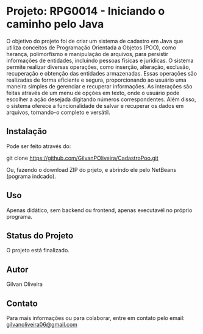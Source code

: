 # Projeto: RPG0014  - Iniciando o caminho pelo Java
O objetivo do projeto foi de criar um sistema de cadastro em Java que utiliza conceitos de Programação Orientada a Objetos (POO), como herança, polimorfismo e manipulação de arquivos, para persistir informações de entidades, incluindo pessoas físicas e jurídicas. O sistema permite realizar diversas operações, como inserção, alteração, exclusão, recuperação e obtenção das entidades armazenadas. Essas operações são realizadas de forma eficiente e segura, proporcionando ao usuário uma maneira simples de gerenciar e recuperar informações. As interações são feitas através de um menu de opções em texto, onde o usuário pode escolher a ação desejada digitando números correspondentes. Além disso, o sistema oferece a funcionalidade de salvar e recuperar os dados em arquivos, tornando-o completo e versátil.

## Instalação
Pode ser feito através do:

git clone https://github.com/GilvanPOliveira/CadastroPoo.git

Ou, fazendo o download ZIP do prjeto, e abrindo ele pelo NetBeans (pograma indcado).

## Uso
Apenas didático, sem backend ou frontend, apenas executavél no próprio programa.

## Status do Projeto
O projeto está finalizado.

## Autor
Gilvan Oliveira

## Contato
Para mais informações ou para colaborar, entre em contato pelo email: gilvanoliveira06@gmail.com
